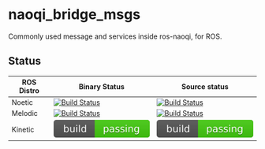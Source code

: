 # naoqi_bridge_msgs

Commonly used message and services inside ros-naoqi, for ROS.

## Status 

ROS Distro | Binary Status | Source status |
|-------------------|-------------------|-------------------|
Noetic | [![Build Status](https://build.ros.org/job/Nbin_uf64__naoqi_bridge_msgs__ubuntu_focal_amd64__binary/badge/icon)](https://build.ros.org/job/Nbin_uf64__naoqi_bridge_msgs__ubuntu_focal_amd64__binary/) | [![Build Status](https://build.ros.org/job/Nsrc_uF__naoqi_bridge_msgs__ubuntu_focal__source/badge/icon)](https://build.ros.org/job/Nsrc_uF__naoqi_bridge_msgs__ubuntu_focal__source/)
Melodic | [![Build Status](https://build.ros.org/job/Mbin_ub64__naoqi_bridge_msgs__ubuntu_bionic_amd64__binary/badge/icon)](https://build.ros.org/job/Mbin_ub64__naoqi_bridge_msgs__ubuntu_bionic_amd64__binary/) | [![Build Status](https://build.ros.org/job/Msrc_uB__naoqi_bridge_msgs__ubuntu_bionic__source/badge/icon)](https://build.ros.org/job/Msrc_uB__naoqi_bridge_msgs__ubuntu_bionic__source/)
Kinetic | ![passing](https://raw.githubusercontent.com/jenkinsci/embeddable-build-status-plugin/7c7eedc7617851f07a1f09629c33fee11cff50ab/src/doc/flat_unconfigured.svg) | ![passing](https://raw.githubusercontent.com/jenkinsci/embeddable-build-status-plugin/7c7eedc7617851f07a1f09629c33fee11cff50ab/src/doc/flat_unconfigured.svg)